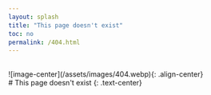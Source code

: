 ```yaml
---
layout: splash
title: "This page doesn't exist"
toc: no
permalink: /404.html
---
```

<br>
![image-center](/assets/images/404.webp){: .align-center}
<br>
# This page doesn't exist
{: .text-center}